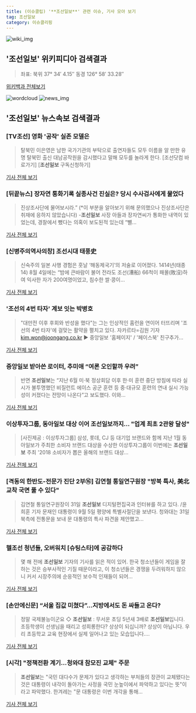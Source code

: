 ```yaml
---
title: (이슈클립) '**조선일보**' 관련 이슈, 기사 모아 보기
tag: 조선일보
category: 이슈클리핑
---
```

![wiki_img](https://user-images.githubusercontent.com/42597476/44503234-41136a80-a6d0-11e8-9071-6fc6418eafe4.png)
## **'**조선일보**'** 위키피디아 검색결과
>좌표: 북위 37° 34′ 4.15″ 동경 126° 58′ 33.28″

<a href="https://ko.wikipedia.org/wiki/조선일보" target="_blank">위키백과 전체보기</a>

![wordcloud](https://s3.ap-northeast-2.amazonaws.com/lyrics101-wordcloud/2018-09-01-1535751654.png)
![news_img](https://user-images.githubusercontent.com/42597476/44507050-1206f400-a6e4-11e8-8d98-7ffbfebb353f.png)
## **'**조선일보**'** 뉴스속보 검색결과
### [TV조선] 영화 '공작' 실존 모델은

>탈북민 이은영은 남한 국가기관의 부탁으로 출연자들도 모두 이름을 알 만한 유명 탈북민 출신 대남공작원을 감시했다고 말해 모두를 놀라게 한다. [조선닷컴 바로가기] [**조선일보** 구독신청하기]

<a href="http://news.chosun.com/site/data/html_dir/2018/08/31/2018083103617.html?utm_source=naver&utm_medium=original&utm_campaign=news" target="_blank">기사 전체 보기</a>

### [뒤끝뉴스] 장자연 통화기록 실종사건 진실은? 당시 수사검사에게 물었다

>진상조사단에 물어보시라.” (*이 부분을 알아보기 위해 문의했으나 진상조사단은 취재에 응하지 않았습니다) -**조선일보** 사장 아들과 장자연씨가 통화한 내역이 있었는데, 경찰에서 뺐다는 의혹이 보도된적 있는데 “뺄...

<a href="http://www.hankookilbo.com/v/a5d5bab692ac491ca11d1ed91cd614e9" target="_blank">기사 전체 보기</a>

### [신병주의역사의창] 조선시대 태풍史

>신숙주의 일본 사행 경험은 훗날 ‘해동제국기’의 저술로 이어졌다. 1414년(태종 14) 8월 4일에는 “밤에 큰바람이 불어 전라도 조선(漕船) 66척이 패몰(敗沒)하여 익사한 자가 200여명이었고, 침수한 쌀·콩이...

<a href="http://www.segye.com/content/html/2018/08/31/20180831004844.html?OutUrl=naver" target="_blank">기사 전체 보기</a>

### '조선의 4번 타자' 계보 잇는 박병호

>"대만전 이후 후회와 반성을 했다"는 그는 인상적인 홈런을 연이어 터뜨리며 '조선의 4번 타자'에 걸맞는 활약을 펼치고 있다. 자카르타=김원 기자 kim.won@joongang.co.kr ▶ 중앙일보 '홈페이지' / '페이스북' 친구추가...

<a href="http://news.joins.com/article/olink/22524299" target="_blank">기사 전체 보기</a>

### 중앙일보 받아쓴 로이터, 추미애 “여론 오인할까 우려”

>반면 **조선일보**는 “지난 6월 미·북 정상회담 이후 한·미 훈련 중단 방침에 따라 실시가 불투명했던 비질런트 에이스 공군 훈련 등 중·대규모 훈련의 연내 실시 가능성이 커졌다는 전망이 나온다”고 보도했다. 이와...

<a href="http://www.mediatoday.co.kr/?mod=news&act=articleView&idxno=144310" target="_blank">기사 전체 보기</a>

### 이상투자그룹, 동아일보 대상 이어 **조선일보**까지... "업계 최초 2관왕 달성"

>[사진제공 : 이상투자그룹] 삼성, 롯데, CJ 등 대기업 브랜드와 함께 지난 1월 동아일보가 주최한 소비자 브랜드 대상을 수상한 이상투자그룹이 이번에는 **조선일보** 주최 '2018 소비자가 뽑은 올해의 브랜드 대상...

<a href="http://www.koreadaily.com/news/read.asp?art_id=6518218" target="_blank">기사 전체 보기</a>

### [격동의 한반도-전문가 진단 2부⑯] 김연철 통일연구원장 "방북 특사, 美北 교착 국면 풀 수 있다"

>김연철 통일연구원장이 31일 **조선일보** 디지털편집국과 인터뷰를 하고 있다. /윤희훈 기자 문재인 대통령이 9월 5일 평양에 특별사절단을 보낸다. 청와대는 31일 북측에 전통문을 보내 문 대통령의 특사 파견을 제안했고...

<a href="http://news.chosun.com/site/data/html_dir/2018/08/31/2018083102828.html?utm_source=naver&utm_medium=original&utm_campaign=news" target="_blank">기사 전체 보기</a>

### 헬조선 청년들, 오버워치 [슈팅스타]에 공감하다

>몇 해 전에 **조선일보** 기자의 기사를 읽은 적이 있어. 한국 청소년들이 게임을 잘 하는 것은 승부사적인 기질 때문이라고, 이 청소년들은 경쟁을 두려워하지 않으니 커서 시장주의에 순응적인 보수적 인재들이 되어...

<a href="http://slownews.kr/70791" target="_blank">기사 전체 보기</a>

### [손안에신문] “서울 집값 미쳤다”…지방에서도 돈 싸들고 온다?

>정말 국제불능이군요 ◇ **조선일보** : 무서운 초딩 5년새 3배로 **조선일보**입니다. 초등학생이 선생님을 때리고 성희롱한다? 상상이 되십니까? 상상이 아닙니다. 우리 초등학교 교육 현장에서 실제 일어나고 있는 모습입니다....

<a href="http://sbscnbc.sbs.co.kr/read.jsp?pmArticleId=10000913432" target="_blank">기사 전체 보기</a>

### [시각] "정책전환 계기…청와대 참모진 교체" 주문

>**조선일보**는 "국민 대다수가 문제가 있다고 생각하는 부처들의 장관이 교체됐다는 것은 대통령이 내각이 돌아가는 사정을 국민 눈높이에서 파악하고 있다는 뜻"이라고 파악했다. 한겨레는 "문 대통령은 이번 개각을 통해...

<a href="http://www.opinionnews.co.kr/news/articleView.html?idxno=11082" target="_blank">기사 전체 보기</a>


